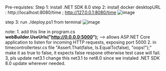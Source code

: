 Pre-requistes:
Step 1: install .NET SDK 8.0
step 2: install docker desktopURL : http://localhost:8080/time ; http://127.0.0.1:8080/time
![image](https://github.com/user-attachments/assets/61b845ef-47ef-40df-ae98-aa75514ce0eb)


step 3: run ./deploy.ps1 from terminal
![image](https://github.com/user-attachments/assets/5b331e43-a2f5-40b6-b21d-9d7e10e4e662)

note: 1. add this line in program.cs **webBuilder.UseUrls("http://0.0.0.0:5000");** --> allows ASP.NET Core application to listen for incoming HTTP requests, exposing port 5000 
      2. in timecontrollertesr.cs file "Assert.That(false, Is.EqualTo(false), "oops!");" make it as true to false, it expects false respone otherwise test case will fail.
      3, pls update  <TargetFramework>net3.1</TargetFramework> change this net3.1 to net8.0 since we instaled .NET SDK 8.0 update wherever needed.
